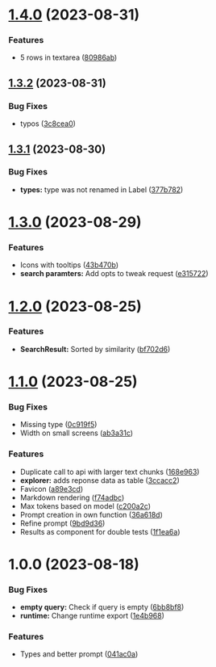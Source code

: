 # [1.4.0](https://github.com/technologiestiftung/ki-anfragen-frontend/compare/v1.3.2...v1.4.0) (2023-08-31)


### Features

* 5 rows in textarea ([80986ab](https://github.com/technologiestiftung/ki-anfragen-frontend/commit/80986ab85ad6960905970a6b6b344afc9288288e))

## [1.3.2](https://github.com/technologiestiftung/ki-anfragen-frontend/compare/v1.3.1...v1.3.2) (2023-08-31)


### Bug Fixes

* typos ([3c8cea0](https://github.com/technologiestiftung/ki-anfragen-frontend/commit/3c8cea0a6d197ced133197a5a588112011f2a05f))

## [1.3.1](https://github.com/technologiestiftung/ki-anfragen-frontend/compare/v1.3.0...v1.3.1) (2023-08-30)

### Bug Fixes

- **types:** type was not renamed in Label ([377b782](https://github.com/technologiestiftung/ki-anfragen-frontend/commit/377b782f271280d95c978124d049d62429d687c7))

# [1.3.0](https://github.com/technologiestiftung/ki-anfragen-frontend/compare/v1.2.0...v1.3.0) (2023-08-29)

### Features

- Icons with tooltips ([43b470b](https://github.com/technologiestiftung/ki-anfragen-frontend/commit/43b470b58bf16ea3279990fc41a601bccefae636))
- **search paramters:** Add opts to tweak request ([e315722](https://github.com/technologiestiftung/ki-anfragen-frontend/commit/e3157220ab684924d9b7dc31937e222a6bdc74b3))

# [1.2.0](https://github.com/technologiestiftung/ki-anfragen-frontend/compare/v1.1.0...v1.2.0) (2023-08-25)

### Features

- **SearchResult:** Sorted by similarity ([bf702d6](https://github.com/technologiestiftung/ki-anfragen-frontend/commit/bf702d662b75deed29c5ab6e13c4a88b8be77fc4))

# [1.1.0](https://github.com/technologiestiftung/ki-anfragen-frontend/compare/v1.0.0...v1.1.0) (2023-08-25)

### Bug Fixes

- Missing type ([0c919f5](https://github.com/technologiestiftung/ki-anfragen-frontend/commit/0c919f501244e6d7e1ba3884fb75e499966ef8e6))
- Width on small screens ([ab3a31c](https://github.com/technologiestiftung/ki-anfragen-frontend/commit/ab3a31cd308135678bdb9dc5235386444f3c0d15))

### Features

- Duplicate call to api with larger text chunks ([168e963](https://github.com/technologiestiftung/ki-anfragen-frontend/commit/168e9631f3fbfa90b9c05d1da9bbe41687234727))
- **explorer:** adds reponse data as table ([3ccacc2](https://github.com/technologiestiftung/ki-anfragen-frontend/commit/3ccacc29312296a084f13775c7720883e111bcf8))
- Favicon ([a89e3cd](https://github.com/technologiestiftung/ki-anfragen-frontend/commit/a89e3cd2b576d51826f1968d86aa9617fa1d4517))
- Markdown rendering ([f74adbc](https://github.com/technologiestiftung/ki-anfragen-frontend/commit/f74adbccc12ada86e32178c4959327630bbc62d2))
- Max tokens based on model ([c200a2c](https://github.com/technologiestiftung/ki-anfragen-frontend/commit/c200a2ce67a92fe156adc3d2beaa1b5cddb02824))
- Prompt creation in own function ([36a618d](https://github.com/technologiestiftung/ki-anfragen-frontend/commit/36a618d32256fcabd21082751d52c03fadfb047a))
- Refine prompt ([9bd9d36](https://github.com/technologiestiftung/ki-anfragen-frontend/commit/9bd9d3684f66335c881380c4e0a54cc9abdb7208))
- Results as component for double tests ([1f1ea6a](https://github.com/technologiestiftung/ki-anfragen-frontend/commit/1f1ea6a5f215fe9ec2fc5e0552101c45eb54f1f3))

# 1.0.0 (2023-08-18)

### Bug Fixes

- **empty query:** Check if query is empty ([6bb8bf8](https://github.com/technologiestiftung/ki-anfragen-frontend/commit/6bb8bf84a4b3eac2c0b2868e8ddbc7c898dc19ec))
- **runtime:** Change runtime export ([1e4b968](https://github.com/technologiestiftung/ki-anfragen-frontend/commit/1e4b9686a777cdccc56e2ec0b8e809722dbfb4b3))

### Features

- Types and better prompt ([041ac0a](https://github.com/technologiestiftung/ki-anfragen-frontend/commit/041ac0adeffd9d1fccba8601ff773bcf07dff107))
